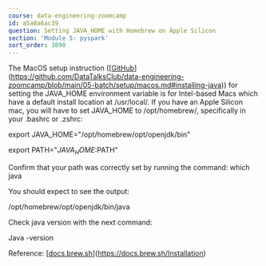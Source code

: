 ```yaml
---
course: data-engineering-zoomcamp
id: a5a8a6ac39
question: Setting JAVA_HOME with Homebrew on Apple Silicon
section: 'Module 5: pyspark'
sort_order: 3890
---
```


The MacOS setup instruction ([[GitHub](https://github.com/DataTalksClub/data-engineering-zoomcamp/blob/main/05-batch/setup/macos.md#installing-java)](https://github.com/DataTalksClub/data-engineering-zoomcamp/blob/main/05-batch/setup/macos.md#installing-java)) for setting the JAVA_HOME environment variable is for Intel-based Macs which have a default install location at /usr/local/. If you have an Apple Silicon mac, you will have to set JAVA_HOME to /opt/homebrew/, specifically in your .bashrc or .zshrc:

export JAVA_HOME="/opt/homebrew/opt/openjdk/bin"

export PATH="$JAVA_HOME:$PATH"

Confirm that your path was correctly set by running the command: which java

You should expect to see the output:

/opt/homebrew/opt/openjdk/bin/java

Check java version with the next command:

Java -version

Reference: [[docs.brew.sh](https://docs.brew.sh/Installation)](https://docs.brew.sh/Installation)

